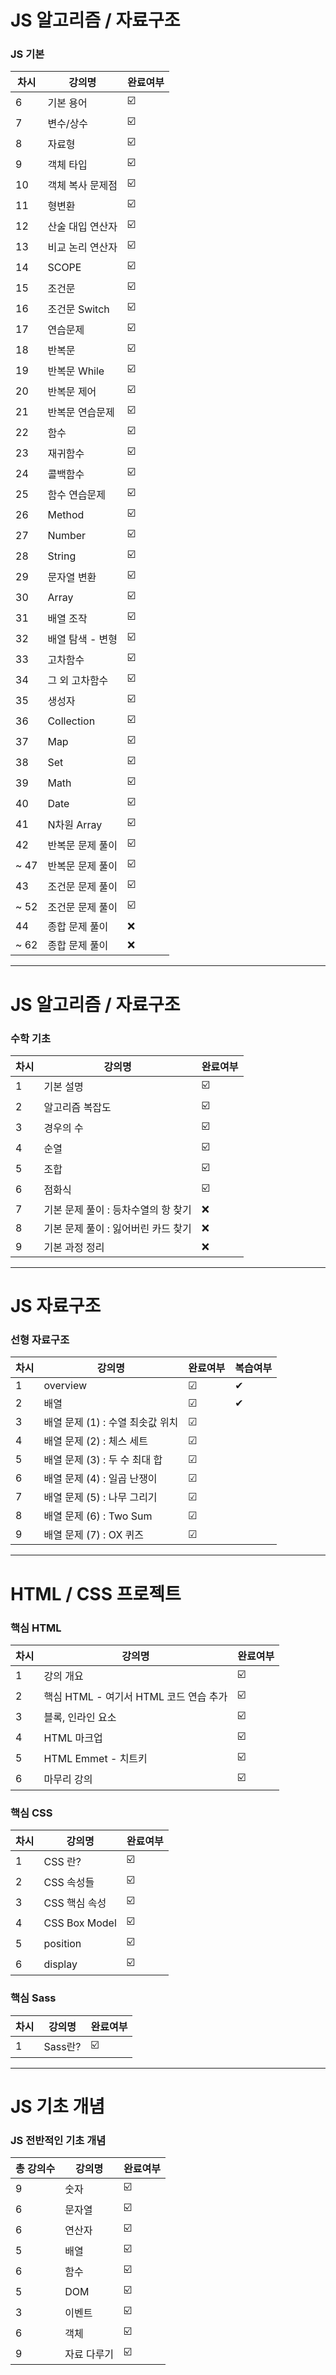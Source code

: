 # JS 알고리즘 / 자료구조

### JS 기본

|  차시  |       강의명        | 완료여부 |
| ------ | -------------- | ----- |
| 6 | 기본 용어 | ☑️ |
| 7 | 변수/상수 | ☑️ |
| 8 | 자료형    | ☑️ |
| 9 | 객체 타입 | ☑️ |
| 10 | 객체 복사 문제점 | ☑️ |
| 11 | 형변환 | ☑️ |
| 12 | 산술 대입 연산자 | ☑️ |
| 13 | 비교 논리 연산자 | ☑️ |
| 14 | SCOPE | ☑️ |
| 15 | 조건문 | ☑️ |
| 16 | 조건문 Switch | ☑️ |
| 17 | 연습문제 | ☑️ |
| 18 | 반복문 | ☑️ |
| 19 | 반복문 While | ☑️ |
| 20 | 반복문 제어 | ☑️ |
| 21 | 반복문 연습문제 | ☑️ |
| 22 | 함수 | ☑️ |
| 23 | 재귀함수 | ☑️ |
| 24 | 콜백함수 | ☑️ |
| 25 | 함수 연습문제 | ☑️ |
| 26 | Method | ☑️ |
| 27 | Number | ☑️ |
| 28 | String | ☑️ |
| 29 | 문자열 변환 | ☑️ |
| 30 | Array | ☑️ |
| 31 | 배열 조작 | ☑️ |
| 32 | 배열 탐색 - 변형 | ☑️ |
| 33 | 고차함수 | ☑️ |
| 34 | 그 외 고차함수 | ☑️ |
| 35 | 생성자 | ☑️ |
| 36 | Collection | ☑️ | 
| 37 | Map | ☑️ |
| 38 | Set | ☑️ |
| 39 | Math | ☑️ |
| 40 | Date | ☑️ |
| 41 | N차원 Array | ☑️ |
| 42 | 반복문 문제 풀이 | ☑️ |
| ~ 47 | 반복문 문제 풀이 | ☑️ |
| 43 | 조건문 문제 풀이 | ☑️ |
| ~ 52 | 조건문 문제 풀이 | ☑️ |
| 44 | 종합 문제 풀이 | ❌ |
| ~ 62 | 종합 문제 풀이 | ❌ |

-----------

# JS 알고리즘 / 자료구조

### 수학 기초

|  차시  |       강의명        | 완료여부 |
| ------ | -------------- | ----- |
| 1 | 기본 설명 | ☑️ |
| 2 | 알고리즘 복잡도 | ☑️ |
| 3 | 경우의 수 | ☑️ |
| 4 | 순열 | ☑️ |
| 5 | 조합 | ☑️ |
| 6 | 점화식 | ☑️ |
| 7 | 기본 문제 풀이 : 등차수열의 항 찾기 | ❌ |
| 8 | 기본 문제 풀이 : 잃어버린 카드 찾기 | ❌ |
| 9 | 기본 과정 정리 | ❌ |

---------

# JS 자료구조

### 선형 자료구조

|  차시  |       강의명        | 완료여부 | 복습여부 |
| ------ | -------------- | ----- | ----- |
| 1 | overview | ☑ | ✔ |
| 2 | 배열 | ☑ | ✔ |
| 3 | 배열 문제 (1) : 수열 최솟값 위치 | ☑ |  |
| 4 | 배열 문제 (2) : 체스 세트 | ☑ |  |
| 5 | 배열 문제 (3) : 두 수 최대 합 | ☑ |  |
| 6 | 배열 문제 (4) : 일곱 난쟁이 | ☑ |  |
| 7 | 배열 문제 (5) : 나무 그리기 | ☑ |  |
| 8 | 배열 문제 (6) : Two Sum | ☑ |  |
| 9 | 배열 문제 (7) : OX 퀴즈 | ☑ |  |

----------

# HTML / CSS 프로젝트

### 핵심 HTML

|  차시  |       강의명        | 완료여부 |
| ------ | -------------- | ----- |
| 1 | 강의 개요 | ☑️  |
| 2 | 핵심 HTML - 여기서 HTML 코드 연습 추가 | ☑️ |
| 3 | 블록, 인라인 요소 | ☑️ |
| 4 | HTML 마크업 | ☑️ |
| 5 | HTML Emmet - 치트키 | ☑️ |
| 6 | 마무리 강의 | ☑️ |

### 핵심 CSS

|  차시  |       강의명        | 완료여부 |
| ------ | -------------- | ----- |
| 1 | CSS 란? | ☑️ |
| 2 | CSS 속성들 | ☑️ |
| 3 | CSS 핵심 속성 | ☑️ |
| 4 | CSS Box Model | ☑️ |
| 5 | position | ☑️ |
| 6 | display | ☑️ |

### 핵심 Sass

|  차시  |       강의명        | 완료여부 |
| ------ | -------------- | ----- |
| 1 | Sass란?  | ☑️ |

--------

# JS 기초 개념

### JS 전반적인 기초 개념

|  총 강의수  |       강의명        | 완료여부 |
| ------ | -------------- | ----- |
| 9 | 숫자 | ☑️ |
| 6 | 문자열 | ☑️ |
| 6 | 연산자 | ☑️ |
| 5 | 배열 | ☑️ |
| 6 | 함수 | ☑️ |
| 5 | DOM | ☑️ |
| 3 | 이벤트 | ☑️ |
| 6 | 객체 | ☑️ |
| 9 | 자료 다루기 | ☑️ |

